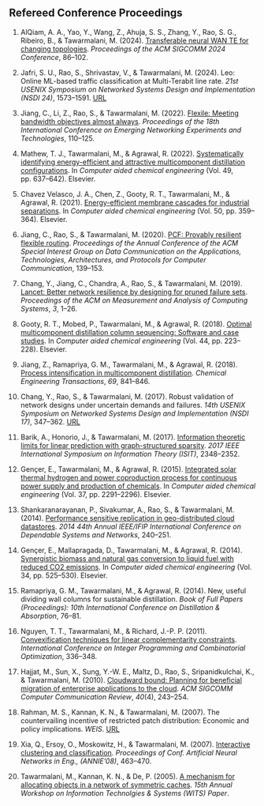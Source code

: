 <section id="refereed-conference-proceedings">

## Refereed Conference Proceedings

<!--

-->

1.  AlQiam, A. A., Yao, Y., Wang, Z., Ahuja, S. S., Zhang, Y., Rao, S.
    G., Ribeiro, B., & Tawarmalani, M. (2024). [Transferable neural WAN
    TE for changing
    topologies](https://doi.org/10.1145/3651890.3672237). *Proceedings
    of the ACM SIGCOMM 2024 Conference*, 86–102.

2.  Jafri, S. U., Rao, S., Shrivastav, V., & Tawarmalani, M. (2024).
    Leo: Online <span class="nocase">ML-based</span> traffic
    classification at Multi-Terabit line rate. *21st USENIX Symposium on
    Networked Systems Design and Implementation (NSDI 24)*, 1573–1591.
    [URL](https://www.usenix.org/conference/nsdi24/presentation/jafri)

3.  Jiang, C., Li, Z., Rao, S., & Tawarmalani, M. (2022). [Flexile:
    Meeting bandwidth objectives almost
    always](https://doi.org/10.1145/3555050.3569119). *Proceedings of
    the 18th International Conference on Emerging Networking Experiments
    and Technologies*, 110–125.

4.  Mathew, T. J., Tawarmalani, M., & Agrawal, R. (2022).
    [Systematically identifying energy-efficient and attractive
    multicomponent distillation
    configurations](https://doi.org/10.1016/b978-0-323-85159-6.50106-8).
    In *Computer aided chemical engineering* (Vol. 49, pp. 637–642).
    Elsevier.

5.  Chavez Velasco, J. A., Chen, Z., Gooty, R. T., Tawarmalani, M., &
    Agrawal, R. (2021). [Energy-efficient membrane cascades for
    industrial
    separations](https://doi.org/10.1016/b978-0-323-88506-5.50057-7). In
    *Computer aided chemical engineering* (Vol. 50, pp. 359–364).
    Elsevier.

6.  Jiang, C., Rao, S., & Tawarmalani, M. (2020). [PCF: Provably
    resilient flexible
    routing](https://doi.org/10.1145/3387514.3405858). *Proceedings of
    the Annual Conference of the ACM Special Interest Group on Data
    Communication on the Applications, Technologies, Architectures, and
    Protocols for Computer Communication*, 139–153.

7.  Chang, Y., Jiang, C., Chandra, A., Rao, S., & Tawarmalani, M.
    (2019). [Lancet: Better network resilience by designing for pruned
    failure sets](https://doi.org/10.1145/3393691.3394195). *Proceedings
    of the ACM on Measurement and Analysis of Computing Systems*, *3*,
    1–26.

8.  Gooty, R. T., Mobed, P., Tawarmalani, M., & Agrawal, R. (2018).
    [Optimal multicomponent distillation column sequencing: Software and
    case studies](https://doi.org/10.1016/b978-0-444-64241-7.50032-x).
    In *Computer aided chemical engineering* (Vol. 44, pp. 223–228).
    Elsevier.

9.  Jiang, Z., Ramapriya, G. M., Tawarmalani, M., & Agrawal, R. (2018).
    [Process intensification in multicomponent
    distillation](https://doi.org/10.3303/CET1869141). *Chemical
    Engineering Transactions*, *69*, 841–846.

10. Chang, Y., Rao, S., & Tawarmalani, M. (2017). Robust validation of
    network designs under uncertain demands and failures. *14th USENIX
    Symposium on Networked Systems Design and Implementation (NSDI 17)*,
    347–362.
    [URL](https://www.usenix.org/conference/nsdi17/technical-sessions/presentation/chang)

11. Barik, A., Honorio, J., & Tawarmalani, M. (2017). [Information
    theoretic limits for linear prediction with graph-structured
    sparsity](https://doi.org/10.1109/isit.2017.8006949). *2017 IEEE
    International Symposium on Information Theory (ISIT)*, 2348–2352.

12. Gençer, E., Tawarmalani, M., & Agrawal, R. (2015). [Integrated solar
    thermal hydrogen and power coproduction process for continuous power
    supply and production of
    chemicals](https://doi.org/10.1016/b978-0-444-63576-1.50076-5). In
    *Computer aided chemical engineering* (Vol. 37, pp. 2291–2296).
    Elsevier.

13. Shankaranarayanan, P., Sivakumar, A., Rao, S., & Tawarmalani, M.
    (2014). [Performance sensitive replication in geo-distributed cloud
    datastores](https://doi.org/10.1109/dsn.2014.34). *2014 44th Annual
    IEEE/IFIP International Conference on Dependable Systems and
    Networks*, 240–251.

14. Gençer, E., Mallapragada, D., Tawarmalani, M., & Agrawal, R. (2014).
    [Synergistic biomass and natural gas conversion to liquid fuel with
    reduced CO2
    emissions](https://doi.org/10.1016/b978-0-444-63433-7.50072-9). In
    *Computer aided chemical engineering* (Vol. 34, pp. 525–530).
    Elsevier.

15. Ramapriya, G. M., Tawarmalani, M., & Agrawal, R. (2014). New, useful
    dividing wall columns for sustainable distillation. *Book of Full
    Papers (Proceedings): 10th International Conference on Distillation
    & Absorption*, 76–81.

16. Nguyen, T. T., Tawarmalani, M., & Richard, J.-P. P. (2011).
    [Convexification techniques for linear complementarity
    constraints](https://doi.org/10.1007/978-3-642-20807-2_27).
    *International Conference on Integer Programming and Combinatorial
    Optimization*, 336–348.

17. Hajjat, M., Sun, X., Sung, Y.-W. E., Maltz, D., Rao, S.,
    Sripanidkulchai, K., & Tawarmalani, M. (2010). [Cloudward bound:
    Planning for beneficial migration of enterprise applications to the
    cloud](https://doi.org/10.1145/1851182.1851212). *ACM SIGCOMM
    Computer Communication Review*, *40*(4), 243–254.

18. Rahman, M. S., Kannan, K. N., & Tawarmalani, M. (2007). The
    countervailing incentive of restricted patch distribution: Economic
    and policy implications. *WEIS*.
    [URL](https://econinfosec.org/archive/weis2007/program.htm)

19. Xia, Q., Ersoy, O., Moskowitz, H., & Tawarmalani, M. (2007).
    [Interactive clustering and
    classification](https://doi.org/10.1115/1.802823.paper58).
    *Proceedings of Conf. Artificial Neural Networks in Eng.,
    (ANNIE’08)*, 463–470.

20. Tawarmalani, M., Kannan, K. N., & De, P. (2005). [A mechanism for
    allocating objects in a network of symmetric
    caches](https://doi.org/10.2139/ssrn.885925). *15th Annual Workshop
    on Information Technolgies & Systems (WITS) Paper*.

</section>
